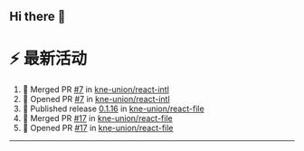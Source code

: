 ## Hi there 👋

<!--

**Here are some ideas to get you started:**

🙋‍♀️ A short introduction - what is your organization all about?
🌈 Contribution guidelines - how can the community get involved?
👩‍💻 Useful resources - where can the community find your docs? Is there anything else the community should know?
🍿 Fun facts - what does your team eat for breakfast?
🧙 Remember, you can do mighty things with the power of [Markdown](https://docs.github.com/github/writing-on-github/getting-started-with-writing-and-formatting-on-github/basic-writing-and-formatting-syntax)
-->


# ⚡ 最新活动

<!--START_SECTION:activity-->
1. 🎉 Merged PR [#7](https://github.com/kne-union/react-intl/pull/7) in [kne-union/react-intl](https://github.com/kne-union/react-intl)
2. 💪 Opened PR [#7](https://github.com/kne-union/react-intl/pull/7) in [kne-union/react-intl](https://github.com/kne-union/react-intl)
3. 🚀 Published release [0.1.16](https://github.com/kne-union/react-file/releases/tag/0.1.16) in [kne-union/react-file](https://github.com/kne-union/react-file)
4. 🎉 Merged PR [#17](https://github.com/kne-union/react-file/pull/17) in [kne-union/react-file](https://github.com/kne-union/react-file)
5. 💪 Opened PR [#17](https://github.com/kne-union/react-file/pull/17) in [kne-union/react-file](https://github.com/kne-union/react-file)
<!--END_SECTION:activity-->

---
